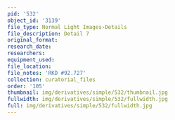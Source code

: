```yaml
---
pid: '532'
object_id: '3139'
file_type: Normal Light Images›Details
file_description: Detail 7
original_format:
research_date:
researchers:
equipment_used:
file_location:
file_notes: 'RKD #92.727'
collection: curatorial_files
order: '105'
thumbnail: img/derivatives/simple/532/thumbnail.jpg
fullwidth: img/derivatives/simple/532/fullwidth.jpg
full: img/derivatives/simple/532/fullwidth.jpg
---
```

